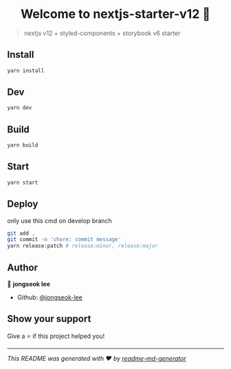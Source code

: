 <h1 align="center">Welcome to nextjs-starter-v12 👋</h1>
<p>
</p>

> nextjs v12 + styled-components + storybook v6 starter

## Install

```sh
yarn install
```

## Dev

```sh
yarn dev
```

## Build

```sh
yarn build
```

## Start

```sh
yarn start
```

## Deploy

only use this cmd on develop branch

```bash
git add .
git commit -m 'chore: commit message'
yarn release:patch # release:minor, release:major
```

## Author

👤 **jongseok lee**

- Github: [@jongseok-lee](https://github.com/jongseok-lee)

## Show your support

Give a ⭐️ if this project helped you!

---

_This README was generated with ❤️ by [readme-md-generator](https://github.com/kefranabg/readme-md-generator)_
